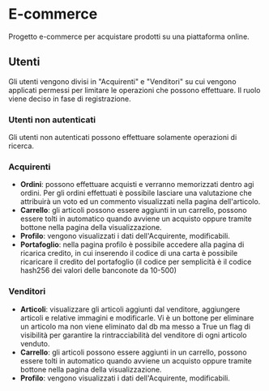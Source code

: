 # E-commerce
Progetto e-commerce per acquistare prodotti su una piattaforma online. 


## Utenti
Gli utenti vengono divisi in "Acquirenti" e "Venditori" su cui vengono applicati permessi per limitare le operazioni che possono effettuare.
Il ruolo viene deciso in fase di registrazione.

### Utenti non autenticati
Gli utenti non autenticati possono effettuare solamente operazioni di ricerca.

### Acquirenti
- **Ordini**: possono effettuare acquisti e verranno memorizzati dentro agi ordini.
Per gli ordini effettuati è possibile lasciare una valutazione che attribuirà un voto ed un commento visualizzati nella pagina dell'articolo.
- **Carrello**: gli articoli possono essere aggiunti in un carrello, possono essere tolti in automatico quando avviene un acquisto oppure tramite bottone nella pagina della visualizzazione.
- **Profilo**: vengono visualizzati i dati dell'Acquirente, modificabili.
- **Portafoglio**: nella pagina profilo è possibile accedere alla pagina di ricarica credito, in cui inserendo il codice di una carta è possibile ricaricare il credito del portafoglio (il codice per semplicità è il codice hash256 dei valori delle banconote da 10-500)

### Venditori
- **Articoli**: visualizzare gli articoli aggiunti dal venditore, aggiungere articoli e relative immagini e modificarle. Vi è un bottone per eliminare un articolo ma non viene eliminato dal db ma messo a True un flag di visibilità per garantire la rintracciabilità del venditore di ogni articolo venduto.
- **Carrello**: gli articoli possono essere aggiunti in un carrello, possono essere tolti in automatico quando avviene un acquisto oppure tramite bottone nella pagina della visualizzazione.
- **Profilo**: vengono visualizzati i dati dell'Acquirente, modificabili.